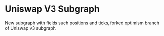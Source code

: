 # Uniswap V3 Subgraph

New subgraph with fields such positions and ticks, forked optimism branch of Uniswap v3 subgraph.
